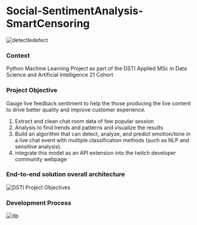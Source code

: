 # Social-SentimentAnalysis-SmartCensoring
![detectledefect](https://user-images.githubusercontent.com/71192682/125970979-148202e9-e7d1-4241-9797-f9db3d322f21.JPG)
### Context
Python Machine Learning Project as part of the DSTI Applied MSc in Data Science and Artificial Intelligence 21 Cohort

### Project Objective
Gauge live feedback sentiment to help the those producing the live content to drive better quality and improve customer experience.
1. Extract and clean chat room data of few popular session
2. Analysis to find trends and patterns and visualize the results
3. Build an algorithm that can detect, analyze, and predict emotion/tone in a live chat event with multiple classification methods (such as NLP and sensitive analysis). 
4. integrate this model as an API extension into the twitch developer community webpage

### End-to-end solution overall architecture
![DSTI Project Objectives](https://user-images.githubusercontent.com/71192682/125971029-9811c599-aeca-4090-814d-54d7d42755ce.JPG)

### Development Process
![dp](https://user-images.githubusercontent.com/71192682/144764645-0014bdb8-ee9b-4b55-9605-cc0476b353d1.JPG)


